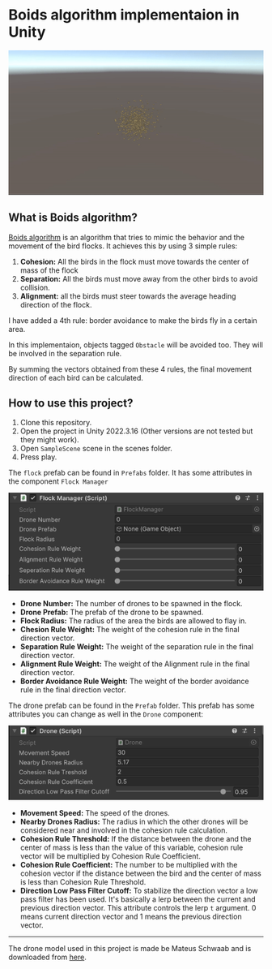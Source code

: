 # Boids algorithm implementaion in Unity
![Boids demonstration GIF with 500 birds](./SampleGIF.gif)
## What is Boids algorithm?
[Boids algorithm](https://en.wikipedia.org/wiki/Boids) is an algorithm that tries to mimic the behavior and the movement of the bird flocks. It achieves this by using 3 simple rules:

1. **Cohesion:** All the birds in the flock must move towards the center of mass of the flock
2. **Separation:** All the birds must move away from the other birds to avoid collision. 
3. **Alignment:** all the birds must steer towards the average heading direction of the flock.

I have added a 4th rule: border avoidance to make the birds fly in a certain area.

In this implementaion, objects tagged `Obstacle` will be avoided too. They will be involved in the separation rule.

By summing the vectors obtained from these 4 rules, the final movement direction of each bird can be calculated.
## How to use this project?
1. Clone this repository.
2. Open the project in Unity 2022.3.16 (Other versions are not tested but they might work).
3. Open `SampleScene` scene in the scenes folder.
4. Press play.

The `flock` prefab can be found in `Prefabs` folder. It has some attributes in the component `Flock Manager`

![Flock Inspector](./FlockInspector.png)
* **Drone Number:** The number of drones to be spawned in the flock.
* **Drone Prefab:** The prefab of the drone to be spawned.
* **Flock Radius:** The radius of the area the birds are allowed to flay in.
* **Chesion Rule Weight:** The weight of the cohesion rule in the final direction vector.
* **Separation Rule Weight:** The weight of the separation rule in the final direction vector.
* **Alignment Rule Weight:** The weight of the Alignment rule in the final direction vector.
* **Border Avoidance Rule Weight:** The weight of the border avoidance rule in the final direction vector.

The drone prefab can be found in the `Prefab` folder. This prefab has some attributes you can change as well in the `Drone` component:

![Drone Inspector](./DroneInspector.png)
* **Movement Speed:** The speed of the drones.
* **Nearby Drones Radius:** The radius in which the other drones will be considered near and involved in the cohesion rule calculation.
* **Cohesion Rule Threshold:** If the distance between the drone and the center of mass is less than the value of this variable, cohesion rule vector will be multiplied by Cohesion Rule Coefficient.
* **Cohesion Rule Coefficient:** The number to be multiplied with the cohesion vector if the distance between the bird and the center of mass is less than Cohesion Rule Threshold.
* **Direction Low Pass Filter Cutoff:** To stabilize the direction vector a low pass filter has been used. It's basically a lerp between the current and previous direction vector. This attribute controls the lerp `t` argument. 0 means current direction vector and 1 means the previous direction vector.  
---
The drone model used in this project is made be Mateus Schwaab and is downloaded from [here](https://sketchfab.com/3d-models/drone-301fdddb9cd9420faa1174e68e0b56ab).

